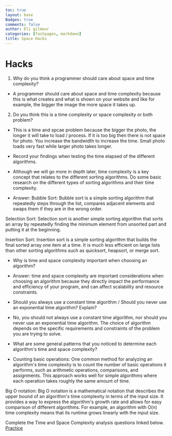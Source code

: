 ```yaml
---
toc: true
layout: base
Badges: true
comments: false
author: Eli gilmour
categories: [fastpages, markdown]
title: Space Hacks
---
```



# Hacks
1.  Why do you think a programmer should care about space and time complexity?
- A programmer should care about space and time complexity because this is what creates and what is shown on your website and like for example, the bigger the image the more space it takes up. 
2. Do you think this is a time complexity or space complexity or both problem? 
- This is a time and spcae problem because the bigger the photo, the longer it will take to load / process. If it is too big then there is not space for photo. You increase the bandwidth to increase the time. Small photo loads very fast while larger photo takes longer. 
- Record your findings when testing the time elapsed of the different algorithms.
- Although we will go more in depth later, time complexity is a key concept that relates to the different sorting algorithms. Do some basic research on the different types of sorting algorithms and their time complexity.

- Answer: Bubble Sort: Bubble sort is a simple sorting algorithm that repeatedly steps through the list, compares adjacent elements and swaps them if they are in the wrong order. 

Selection Sort: Selection sort is another simple sorting algorithm that sorts an array by repeatedly finding the minimum element from unsorted part and putting it at the beginning. 

Insertion Sort: Insertion sort is a simple sorting algorithm that builds the final sorted array one item at a time. It is much less efficient on large lists than other sorting algorithms such as quicksort, heapsort, or merge sort. 

- Why is time and space complexity important when choosing an algorithm?

- Answer: time and space complexity are important considerations when choosing an algorithm because they directly impact the performance and efficiency of your program, and can affect scalability and resource constraints.

- Should you always use a constant time algorithm / Should you never use an exponential time algorithm? Explain? 

- No, you should not always use a constant time algorithm, nor should you never use an exponential time algorithm. The choice of algorithm depends on the specific requirements and constraints of the problem you are trying to solve.

- What are some general patterns that you noticed to determine each algorithm's time and space complexity?

- Counting basic operations: One common method for analyzing an algorithm's time complexity is to count the number of basic operations it performs, such as arithmetic operations, comparisons, and assignments. This approach works well for simple algorithms where each operation takes roughly the same amount of time.

Big O notation: Big O notation is a mathematical notation that describes the upper bound of an algorithm's time complexity in terms of the input size. It provides a way to express the algorithm's growth rate and allows for easy comparison of different algorithms. For example, an algorithm with O(n) time complexity means that its runtime grows linearly with the input size.

Complete the Time and Space Complexity analysis questions linked below.
[Practice](https://www.geeksforgeeks.org/practice-questions-time-complexity-analysis/)